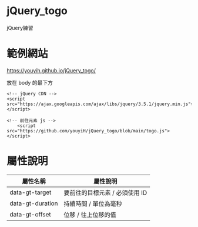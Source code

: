 # jQuery_togo
jQuery練習

# 範例網站
https://youyih.github.io/jQuery_togo/


放在 body 的最下方
```
<!-- jQuery CDN -->
<script src="https://ajax.googleapis.com/ajax/libs/jquery/3.5.1/jquery.min.js"></script>

<!-- 前往元素 js -->
    <script src="https://github.com/youyiH/jQuery_togo/blob/main/togo.js"></script>
```

# 屬性說明

屬性名稱          |屬性說明
-----------------|------------------------------
data-gt-target   |要前往的目標元素 / 必須使用 ID
data-gt-duration |持續時間 / 單位為毫秒
data-gt-offset   |位移 / 往上位移的值        